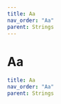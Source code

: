 ```yaml
---
title: Aa
nav_order: "Aa"
parent: Strings
---
```


# Aa

```yaml
title: Aa
nav_order: "Aa"
parent: Strings
```
